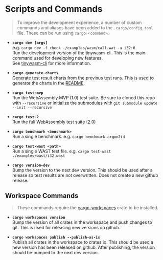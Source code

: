 # Scripts and Commands

> To improve the development experience, a number of custom commands and aliases have been added to the `.cargo/config.toml` file. These can be run using `cargo <command>`.

- **`cargo dev [args]`**\
  e.g. `cargo dev -f check ./examples/wasm/call.wat -a i32:0`\
  Run the development version of the tinywasm-cli. This is the main command used for developing new features.\
  See [tinywasm-cli](./crates/cli) for more information.

- **`cargo generate-charts`**\
  Generate test result charts from the previous test runs. This is used to generate the charts in the [README](./README.md).

- **`cargo test-mvp`**\
  Run the WebAssembly MVP (1.0) test suite. Be sure to cloned this repo with `--recursive` or initialize the submodules with `git submodule update --init --recursive`

- **`cargo test-2`**\
  Run the full WebAssembly test suite (2.0)

- **`cargo benchmark <benchmark>`**\
  Run a single benchmark. e.g. `cargo benchmark argon2id`

- **`cargo test-wast <path>`**\
  Run a single WAST test file. e.g. `cargo test-wast ./examples/wast/i32.wast`

- **`cargo version-dev`**\
  Bump the version to the next dev version. This should be used after a release so test results are not overwritten. Does not create a new github release.

## Workspace Commands

> These commands require the [cargo-workspaces](https://crates.io/crates/cargo-workspaces) crate to be installed.

- **`cargo workspaces version`**\
  Bump the version of all crates in the workspace and push changes to git. This is used for releasing new versions on github.

- **`cargo workspaces publish --publish-as-is`**\
  Publish all crates in the workspace to crates.io. This should be used a new version has been released on github. After publishing, the version should be bumped to the next dev version.
